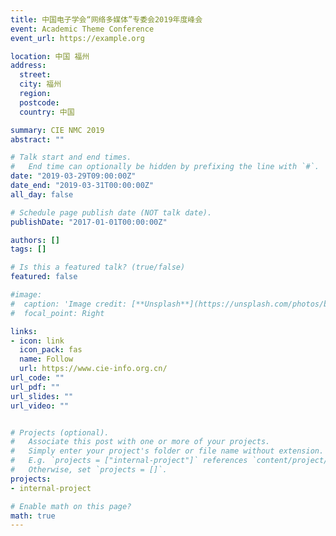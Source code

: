 ```yaml
---
title: 中国电子学会“网络多媒体”专委会2019年度峰会
event: Academic Theme Conference
event_url: https://example.org

location: 中国 福州
address:
  street: 
  city: 福州
  region: 
  postcode: 
  country: 中国

summary: CIE NMC 2019 
abstract: ""

# Talk start and end times.
#   End time can optionally be hidden by prefixing the line with `#`.
date: "2019-03-29T09:00:00Z"
date_end: "2019-03-31T00:00:00Z"
all_day: false

# Schedule page publish date (NOT talk date).
publishDate: "2017-01-01T00:00:00Z"

authors: []
tags: []

# Is this a featured talk? (true/false)
featured: false

#image:
#  caption: 'Image credit: [**Unsplash**](https://unsplash.com/photos/bzdhc5b3Bxs)'
#  focal_point: Right

links:
- icon: link
  icon_pack: fas
  name: Follow
  url: https://www.cie-info.org.cn/
url_code: ""
url_pdf: ""
url_slides: ""
url_video: ""


# Projects (optional).
#   Associate this post with one or more of your projects.
#   Simply enter your project's folder or file name without extension.
#   E.g. `projects = ["internal-project"]` references `content/project/deep-learning/index.md`.
#   Otherwise, set `projects = []`.
projects:
- internal-project

# Enable math on this page?
math: true
---
```



